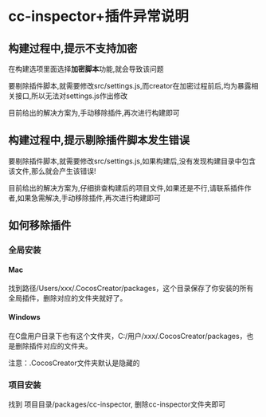 # cc-inspector+插件异常说明

## 构建过程中,提示不支持加密
在构建选项里面选择**加密脚本**功能,就会导致该问题

要剔除插件脚本,就需要修改src/settings.js,而creator在加密过程前后,均为暴露相关接口,所以无法对settings.js作出修改

目前给出的解决方案为,手动移除插件,再次进行构建即可

## 构建过程中,提示剔除插件脚本发生错误
要剔除插件脚本,就需要修改src/settings.js,如果构建后,没有发现构建目录中包含该文件,那么就会产生该错误!

目前给出的解决方案为,仔细排查构建后的项目文件,如果还是不行,请联系插件作者,如果急需解决,手动移除插件,再次进行构建即可

## 如何移除插件
### 全局安装
#### Mac  
找到路径/Users/xxx/.CocosCreator/packages，这个目录保存了你安装的所有全局插件，删除对应的文件夹就好了。
#### Windows 
在C盘用户目录下也有这个文件夹，C:/用户/xxx/.CocosCreator/packages，也是删除插件对应的文件夹。

注意：.CocosCreator文件夹默认是隐藏的

### 项目安装
找到 项目目录/packages/cc-inspector, 删除cc-inspector文件夹即可

